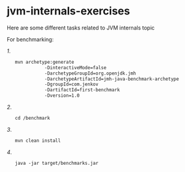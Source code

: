 # jvm-internals-exercises
Here are some different tasks related to JVM internals topic

For benchmarking:

*1*. 
```asp
   mvn archetype:generate
              -DinteractiveMode=false
              -DarchetypeGroupId=org.openjdk.jmh
              -DarchetypeArtifactId=jmh-java-benchmark-archetype
              -DgroupId=com.jenkov
              -DartifactId=first-benchmark
              -Dversion=1.0
```

*2*. 
```asp
   cd /benchmark
```

*3*. 
```asp
   mvn clean install
```

*4*. 
```asp
   java -jar target/benchmarks.jar
```
